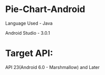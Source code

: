 # Pie-Chart-Android
Language Used - Java

Android Studio - 3.0.1	<br />

# Target API: 
API 23(Android 6.0 - Marshmallow) and Later		<br />